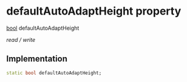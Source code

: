 


# defaultAutoAdaptHeight property






[bool](https://api.flutter.dev/flutter/dart-core/bool-class.html) defaultAutoAdaptHeight
  
_read / write_






## Implementation

```dart
static bool defaultAutoAdaptHeight;


```







